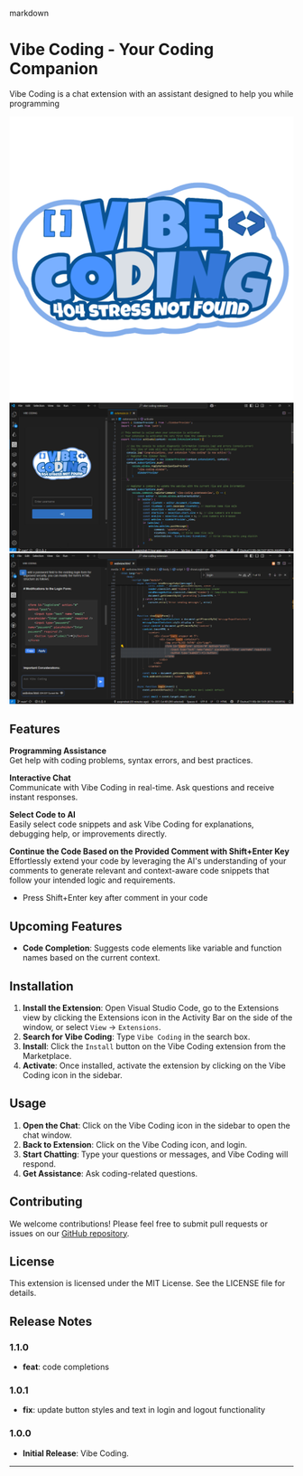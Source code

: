 markdown
# Vibe Coding - Your Coding Companion

Vibe Coding is a chat extension with an assistant designed to help you while programming


![Vibe Coding Logo](media/vibe-coding-logo.png)
![Vibe Coding SS 1](media/vibe-coding-ss-1.png)
![Vibe Coding SS 2](media/vibe-coding-ss-2.png)
        


## Features 

**Programming Assistance**  
Get help with coding problems, syntax errors, and best practices. 

**Interactive Chat**  
Communicate with Vibe Coding in real-time. Ask questions and receive instant responses. 

**Select Code to AI**  
Easily select code snippets and ask Vibe Coding for explanations, debugging help, or improvements directly.

**Continue the Code Based on the Provided Comment with Shift+Enter Key**  
Effortlessly extend your code by leveraging the AI's understanding of your comments to generate relevant and context-aware code snippets that follow your intended logic and requirements.
- Press Shift+Enter key after comment in your code

## Upcoming Features 

- **Code Completion**: Suggests code elements like variable and function names based on the current context. 


## Installation 

1. **Install the Extension**: Open Visual Studio Code, go to the Extensions view by clicking the Extensions icon in the Activity Bar on the side of the window, or select `View` -> `Extensions`. 
2. **Search for Vibe Coding**: Type `Vibe Coding` in the search box. 
3. **Install**: Click the `Install` button on the Vibe Coding extension from the Marketplace. 
4. **Activate**: Once installed, activate the extension by clicking on the Vibe Coding icon in the sidebar.


## Usage 

1. **Open the Chat**: Click on the Vibe Coding icon in the sidebar to open the chat window. 
2. **Back to Extension**: Click on the Vibe Coding icon, and login. 
3. **Start Chatting**: Type your questions or messages, and Vibe Coding will respond. 
4. **Get Assistance**: Ask coding-related questions.


## Contributing 

We welcome contributions! Please feel free to submit pull requests or issues on our [GitHub repository](https://github.com/asepindrak/vibe-coding-extension). 


## License 

This extension is licensed under the MIT License. See the LICENSE file for details.


## Release Notes
### 1.1.0
- **feat**: code completions

### 1.0.1
- **fix**: update button styles and text in login and logout functionality

### 1.0.0
- **Initial Release**: Vibe Coding.

---